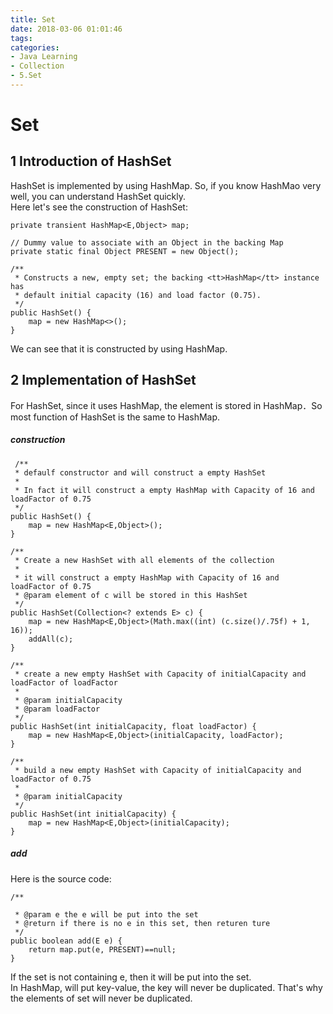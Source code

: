 ```yaml
---
title: Set
date: 2018-03-06 01:01:46
tags:
categories:
- Java Learning
- Collection
- 5.Set
---
```

# Set
## 1 Introduction of HashSet
HashSet is implemented by using HashMap. So, if you know HashMao very well, you can understand HashSet quickly.<br>
Here let's see the construction of HashSet:

    private transient HashMap<E,Object> map;

    // Dummy value to associate with an Object in the backing Map
    private static final Object PRESENT = new Object();

    /**
     * Constructs a new, empty set; the backing <tt>HashMap</tt> instance has
     * default initial capacity (16) and load factor (0.75).
     */
    public HashSet() {
        map = new HashMap<>();
    }

We can see that it is constructed by using HashMap.

## 2 Implementation of HashSet
For HashSet, since it uses HashMap, the element is stored in HashMap．So most function of HashSet is the same to HashMap. 
##### construction
	 /**
	 * defaulf constructor and will construct a empty HashSet
	 *
	 * In fact it will construct a empty HashMap with Capacity of 16 and loadFactor of 0.75
	 */
	public HashSet() {
	    map = new HashMap<E,Object>();
	}
	
	/**
	 * Create a new HashSet with all elements of the collection
	 *
	 * it will construct a empty HashMap with Capacity of 16 and loadFactor of 0.75
	 * @param element of c will be stored in this HashSet
	 */
	public HashSet(Collection<? extends E> c) {
	    map = new HashMap<E,Object>(Math.max((int) (c.size()/.75f) + 1, 16));
	    addAll(c);
	}
	
	/**
	 * create a new empty HashSet with Capacity of initialCapacity and loadFactor of loadFactor
	 *
	 * @param initialCapacity 
	 * @param loadFactor 
	 */
	public HashSet(int initialCapacity, float loadFactor) {
	    map = new HashMap<E,Object>(initialCapacity, loadFactor);
	}
	
	/**
	 * build a new empty HashSet with Capacity of initialCapacity and loadFactor of 0.75
	 *
	 * @param initialCapacity 
	 */
	public HashSet(int initialCapacity) {
	    map = new HashMap<E,Object>(initialCapacity);
	}
	
##### add
Here is the source code:

	/**
	
	 * @param e the e will be put into the set
	 * @return if there is no e in this set, then returen ture
	 */
	public boolean add(E e) {
	    return map.put(e, PRESENT)==null;
	}

If the set is not containing e, then it will be put into the set. <br>
In HashMap, will put key-value, the key will never be duplicated. That's why the elements of set will never be duplicated.